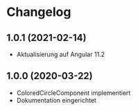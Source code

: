 Changelog
=========

1.0.1 (2021-02-14)
------------------
- Aktualisierung auf Angular 11.2

1.0.0 (2020-03-22)
------------------
- ColoredCircleComponent implementiert
- Dokumentation eingerichtet
